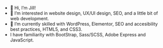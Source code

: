 - 👋 Hi, I’m Jill!
- 👀 I’m interested in website design, UX/UI design, SEO, and a little bit of web development.
- 🌱 I’m currently skilled with WordPress, Elementor, SEO and accesibility best practices, HTML5, and CSS3.
- I have familiarity with BootStrap, Sass/SCSS, Adobe Express and JavaScript.


<!---
Jillm704/Jillm704 is a ✨ special ✨ repository because its `README.md` (this file) appears on your GitHub profile.
You can click the Preview link to take a look at your changes.
--->
